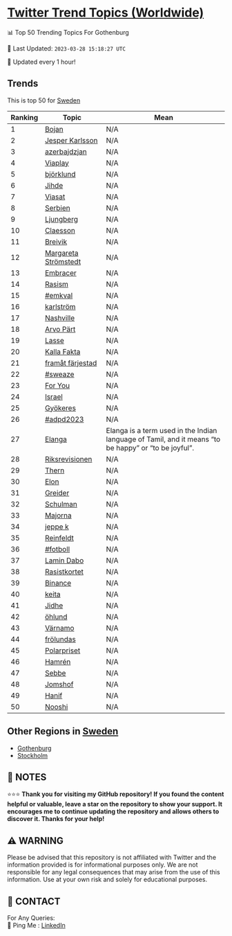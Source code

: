 [Twitter Trend Topics (Worldwide)](https://github.com/ErcinDedeoglu/Twitter-Trend-Topics)
==========


📊 Top 50 Trending Topics For Gothenburg

📆 Last Updated: `2023-03-28 15:18:27 UTC`

🔧 Updated every 1 hour!


## Trends

This is top 50 for [Sweden](</Sweden>)

| Ranking | Topic | Mean |
| ------- | ------------ | ------------ |
| 1 | [Bojan](http://twitter.com/search?q=Bojan) | N/A |
| 2 | [Jesper Karlsson](http://twitter.com/search?q=Jesper+Karlsson) | N/A |
| 3 | [azerbajdzjan](http://twitter.com/search?q=azerbajdzjan) | N/A |
| 4 | [Viaplay](http://twitter.com/search?q=Viaplay) | N/A |
| 5 | [björklund](http://twitter.com/search?q=bj%c3%b6rklund) | N/A |
| 6 | [Jihde](http://twitter.com/search?q=Jihde) | N/A |
| 7 | [Viasat](http://twitter.com/search?q=Viasat) | N/A |
| 8 | [Serbien](http://twitter.com/search?q=Serbien) | N/A |
| 9 | [Ljungberg](http://twitter.com/search?q=Ljungberg) | N/A |
| 10 | [Claesson](http://twitter.com/search?q=Claesson) | N/A |
| 11 | [Breivik](http://twitter.com/search?q=Breivik) | N/A |
| 12 | [Margareta Strömstedt](http://twitter.com/search?q=Margareta+Str%c3%b6mstedt) | N/A |
| 13 | [Embracer](http://twitter.com/search?q=Embracer) | N/A |
| 14 | [Rasism](http://twitter.com/search?q=Rasism) | N/A |
| 15 | [#emkval](http://twitter.com/search?q=%23emkval) | N/A |
| 16 | [karlström](http://twitter.com/search?q=karlstr%c3%b6m) | N/A |
| 17 | [Nashville](http://twitter.com/search?q=Nashville) | N/A |
| 18 | [Arvo Pärt](http://twitter.com/search?q=Arvo+P%c3%a4rt) | N/A |
| 19 | [Lasse](http://twitter.com/search?q=Lasse) | N/A |
| 20 | [Kalla Fakta](http://twitter.com/search?q=Kalla+Fakta) | N/A |
| 21 | [framåt färjestad](http://twitter.com/search?q=fram%c3%a5t+f%c3%a4rjestad) | N/A |
| 22 | [#sweaze](http://twitter.com/search?q=%23sweaze) | N/A |
| 23 | [For You](http://twitter.com/search?q=For+You) | N/A |
| 24 | [Israel](http://twitter.com/search?q=Israel) | N/A |
| 25 | [Gyökeres](http://twitter.com/search?q=Gy%c3%b6keres) | N/A |
| 26 | [#adpd2023](http://twitter.com/search?q=%23adpd2023) | N/A |
| 27 | [Elanga](http://twitter.com/search?q=Elanga) | Elanga is a term used in the Indian language of Tamil, and it means “to be happy” or “to be joyful”. |
| 28 | [Riksrevisionen](http://twitter.com/search?q=Riksrevisionen) | N/A |
| 29 | [Thern](http://twitter.com/search?q=Thern) | N/A |
| 30 | [Elon](http://twitter.com/search?q=Elon) | N/A |
| 31 | [Greider](http://twitter.com/search?q=Greider) | N/A |
| 32 | [Schulman](http://twitter.com/search?q=Schulman) | N/A |
| 33 | [Majorna](http://twitter.com/search?q=Majorna) | N/A |
| 34 | [jeppe k](http://twitter.com/search?q=jeppe+k) | N/A |
| 35 | [Reinfeldt](http://twitter.com/search?q=Reinfeldt) | N/A |
| 36 | [#fotboll](http://twitter.com/search?q=%23fotboll) | N/A |
| 37 | [Lamin Dabo](http://twitter.com/search?q=Lamin+Dabo) | N/A |
| 38 | [Rasistkortet](http://twitter.com/search?q=Rasistkortet) | N/A |
| 39 | [Binance](http://twitter.com/search?q=Binance) | N/A |
| 40 | [keita](http://twitter.com/search?q=keita) | N/A |
| 41 | [Jidhe](http://twitter.com/search?q=Jidhe) | N/A |
| 42 | [öhlund](http://twitter.com/search?q=%c3%b6hlund) | N/A |
| 43 | [Värnamo](http://twitter.com/search?q=V%c3%a4rnamo) | N/A |
| 44 | [frölundas](http://twitter.com/search?q=fr%c3%b6lundas) | N/A |
| 45 | [Polarpriset](http://twitter.com/search?q=Polarpriset) | N/A |
| 46 | [Hamrén](http://twitter.com/search?q=Hamr%c3%a9n) | N/A |
| 47 | [Sebbe](http://twitter.com/search?q=Sebbe) | N/A |
| 48 | [Jomshof](http://twitter.com/search?q=Jomshof) | N/A |
| 49 | [Hanif](http://twitter.com/search?q=Hanif) | N/A |
| 50 | [Nooshi](http://twitter.com/search?q=Nooshi) | N/A |



## Other Regions in [Sweden](</Sweden>)

* [Gothenburg](</Sweden/Gothenburg.md>)
* [Stockholm](</Sweden/Stockholm.md>)



## 📝 NOTES

⭐⭐⭐ **Thank you for visiting my GitHub repository! If you found the content helpful or valuable, leave a star on the repository to show your support. It encourages me to continue updating the repository and allows others to discover it. Thanks for your help!**


## ⚠️ WARNING

Please be advised that this repository is not affiliated with Twitter and the information provided is for informational purposes only. We are not responsible for any legal consequences that may arise from the use of this information. Use at your own risk and solely for educational purposes.


## 📨 CONTACT

 For Any Queries:  
            🏓 Ping Me : [LinkedIn](https://www.linkedin.com/in/ercindedeoglu/)
